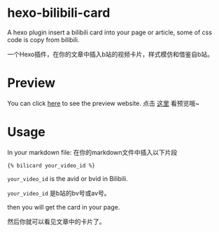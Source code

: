 # hexo-bilibili-card
A hexo plugin insert a bilibili card into your page or article, some of css code is copy from bilibili.

一个Hexo插件，在你的文章中插入b站的视频卡片，样式模仿和借鉴自b站。

# Preview
You can click [here](https://xiandai.ren/2021/02/05/some-tests/) to see the preview website.
点击 [这里](https://xiandai.ren/2021/02/05/some-tests/) 看预览哦~
# Usage
In your markdown file:
在你的markdown文件中插入以下片段

```
{% bilicard your_video_id %}
```
`your_video_id` is the avid or bvid in Bilibili.

`your_video_id` 是b站的bv号或av号。

then you will get the card in your page.

然后你就可以看见文章中的卡片了。


